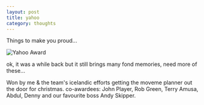 ```yaml
---
layout: post
title: yahoo
category: thoughts
---
```


Things to make you proud...

![Yahoo Award](/images/yahoo-award.jpg)

ok, it was a while back but it still brings many fond memories, need more of these...

Won by me & the team's icelandic efforts getting the moveme planner out the door for christmas.  co-awardees: John Player, Rob Green, Terry Amusa, Abdul, Denny and our favourite boss Andy Skipper.
